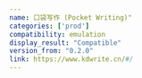 ```yaml
---
name: 口袋写作 (Pocket Writing)"
categories: ['prod']
compatibility: emulation
display_result: "Compatible"
version_from: "0.2.0"
link: https://www.kdwrite.cn/#/
---
```

